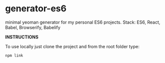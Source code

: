 # generator-es6

minimal yeoman generator for my personal ES6 projects.
Stack: ES6, React, Babel, Browserify, Babelify

__INSTRUCTIONS__

To use locally just clone the project and from the root folder type:

`npm link`
